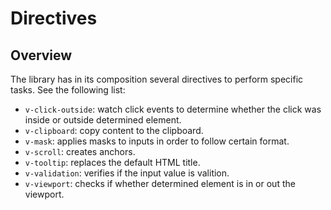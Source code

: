# Directives

## Overview

The library has in its composition several directives to perform specific tasks. See the following list:

- `v-click-outside`: watch click events to determine whether the click was inside or outside determined element.
- `v-clipboard`: copy content to the clipboard.
- `v-mask`: applies masks to inputs in order to follow certain format.
- `v-scroll`: creates anchors.
- `v-tooltip`: replaces the default HTML title.
- `v-validation`: verifies if the input value is valition.
- `v-viewport`: checks if whether determined element is in or out the viewport.
